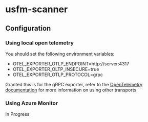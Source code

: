 # usfm-scanner



## Configuration

### Using local open telemetry

You should set the following environment variables:

- OTEL_EXPORTER_OTLP_ENDPOINT=http://server:4317
- OTEL_EXPORTER_OLTP_INSECURE=true
- OTEL_EXPORTER_OTLP_PROTOCOL=grpc

Granted this is for the gRPC exporter, refer to the [OpenTelemetry documentation](https://opentelemetry.io/docs/) for more information on using other transports

### Using Azure Monitor

In Progress